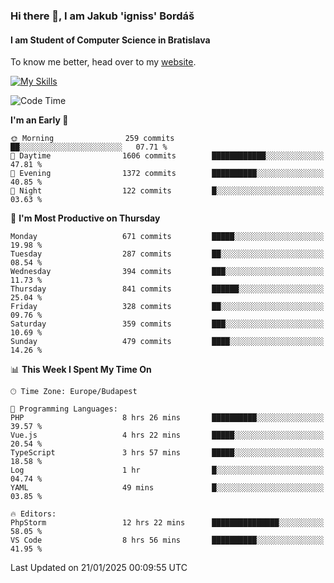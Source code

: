 ### Hi there 👋, I am Jakub 'igniss' Bordáš

#### I am Student of Computer Science in Bratislava
To know me better, head over to my [website](https://bordas.sk).

[![My Skills](https://skillicons.dev/icons?i=js,typescript,html,css,figma,svelte,vue,next,postgresql,nest,express,nodejs)](https://bordas.sk)


<!--START_SECTION:waka-->
![Code Time](http://img.shields.io/badge/Code%20Time-1%2C646%20hrs%208%20mins-blue)

**I'm an Early 🐤** 

```text
🌞 Morning                259 commits         ██░░░░░░░░░░░░░░░░░░░░░░░   07.71 % 
🌆 Daytime                1606 commits        ████████████░░░░░░░░░░░░░   47.81 % 
🌃 Evening                1372 commits        ██████████░░░░░░░░░░░░░░░   40.85 % 
🌙 Night                  122 commits         █░░░░░░░░░░░░░░░░░░░░░░░░   03.63 % 
```
📅 **I'm Most Productive on Thursday** 

```text
Monday                   671 commits         █████░░░░░░░░░░░░░░░░░░░░   19.98 % 
Tuesday                  287 commits         ██░░░░░░░░░░░░░░░░░░░░░░░   08.54 % 
Wednesday                394 commits         ███░░░░░░░░░░░░░░░░░░░░░░   11.73 % 
Thursday                 841 commits         ██████░░░░░░░░░░░░░░░░░░░   25.04 % 
Friday                   328 commits         ██░░░░░░░░░░░░░░░░░░░░░░░   09.76 % 
Saturday                 359 commits         ███░░░░░░░░░░░░░░░░░░░░░░   10.69 % 
Sunday                   479 commits         ████░░░░░░░░░░░░░░░░░░░░░   14.26 % 
```


📊 **This Week I Spent My Time On** 

```text
🕑︎ Time Zone: Europe/Budapest

💬 Programming Languages: 
PHP                      8 hrs 26 mins       ██████████░░░░░░░░░░░░░░░   39.57 % 
Vue.js                   4 hrs 22 mins       █████░░░░░░░░░░░░░░░░░░░░   20.54 % 
TypeScript               3 hrs 57 mins       █████░░░░░░░░░░░░░░░░░░░░   18.58 % 
Log                      1 hr                █░░░░░░░░░░░░░░░░░░░░░░░░   04.74 % 
YAML                     49 mins             █░░░░░░░░░░░░░░░░░░░░░░░░   03.85 % 

🔥 Editors: 
PhpStorm                 12 hrs 22 mins      ███████████████░░░░░░░░░░   58.05 % 
VS Code                  8 hrs 56 mins       ██████████░░░░░░░░░░░░░░░   41.95 % 
```


 Last Updated on 21/01/2025 00:09:55 UTC
<!--END_SECTION:waka-->
